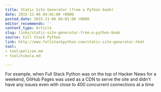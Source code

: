 ```yaml
---
title: Static Site Generator (from a Python book)
date: 2015-11-06 04:01:00 +0000
posted_date: 2015-11-06 04:01:00 +0000
editor_recommends: ''
content_type: Article
slug: links/static-site-generator-from-a-python-book
source: Full Stack Python
link: http://www.fullstackpython.com/static-site-generator.html
tool:
- tool/pelican.md
- tool/nikola.md

---
```

For example, when Full Stack Python was on the top of Hacker News for a weekend, GitHub Pages was used as a CDN to serve the site and didn't have any issues even with close to 400 concurrent connections at a time



